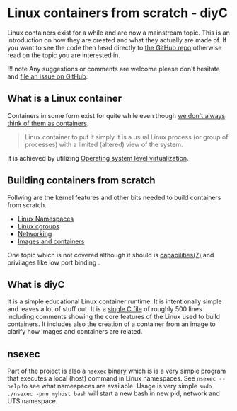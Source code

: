 # Linux containers from scratch - diyC

Linux containers exist for a while and are now a mainstream
topic. This is an introduction on how they are created and what they
actually are made of. If you want to see the code then head directly
to [the GitHub repo](https://github.com/w-vi/diyc) otherwise read on
the topic you are interested in.

!!! note 
    Any suggestions or comments are welcome please don't hesitate
    and [file an issue on GitHub](https://github.com/w-vi/diyc/issues/new).


## What is a Linux container

Containers in some form exist for quite while even though [we don't
always think of them as containers](http://www.networkworld.com/article/2226996/cisco-subnet/software-containers--used-more-frequently-than-most-realize.html). 

> Linux container to put it simply it is a usual Linux process (or
> group of processes) with a limited (altered) view of the system.

It is achieved by utilizing
[Operating system level virtualization](https://en.wikipedia.org/wiki/Operating-system-level_virtualization).


## Building containers from scratch

Follwing are the kernel features and other bits needed to build
containers from scratch.

- [Linux Namespaces](namespaces.md)
- [Linux cgroups](cgroups.md)
- [Networking](networking.md)
- [Images and containers](images-containers.md)

One topic which is not covered although it should is
[capabilities(7)](http://man7.org/linux/man-pages/man7/capabilities.7.html) and
privilages like low port binding .


## What is diyC

It is a simple educational Linux container runtime. It is
intentionally simple and leaves a lot of stuff out. It is
a [single C file](https://github.com/w-vi/diyC/blob/master/src/diyc.c)
of roughly 500 lines including comments showing the core features of
the Linux used to build containers. It includes also the creation of a
container from an image to clarify how images and containers are
related.

## nsexec

Part of the project is also
a [`nsexec` binary](https://github.com/w-vi/diyC/blob/master/src/nsexec.c) 
which is is a very simple program that executes a local (host) command
in Linux namespaces. See `nsexec --help` to see what namespaces are
available. Usage is very simple `sudo ./nsexec -pnu myhost bash` will
start a new bash in new pid, network and UTS namespace.
